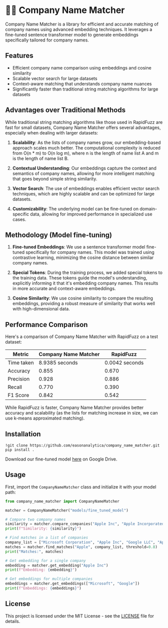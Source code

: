 #  🤼‍♂️ Company Name Matcher

Company Name Matcher is a library for efficient and accurate matching of company names using advanced embedding techniques. It leverages a fine-tuned sentence transformer model to generate embeddings specifically tailored for company names.

## Features

- Efficient company name comparison using embeddings and cosine similarity
- Scalable vector search for large datasets
- Context-aware matching that understands company name nuances
- Significantly faster than traditional string matching algorithms for large datasets

## Advantages over Traditional Methods

While traditional string matching algorithms like those used in RapidFuzz are fast for small datasets, Company Name Matcher offers several advantages, especially when dealing with larger datasets:

1. **Scalability**: As the lists of company names grow, our embedding-based approach scales much better. The computational complexity is reduced from O(n * m) to O(n log m), where n is the length of name list A and m is the length of name list B.

2. **Contextual Understanding**: Our embeddings capture the context and semantics of company names, allowing for more intelligent matching that goes beyond simple string similarity.

3. **Vector Search**: The use of embeddings enables efficient vector search techniques, which are highly scalable and can be optimized for large datasets.

4. **Customizability**: The underlying model can be fine-tuned on domain-specific data, allowing for improved performance in specialized use cases.

## Methodology (Model fine-tuning)

1. **Fine-tuned Embeddings**: We use a sentence transformer model fine-tuned specifically for company names. This model was trained using contrastive learning, minimizing the cosine distance between similar company names.

2. **Special Tokens**: During the training process, we added special tokens to the training data. These tokens guide the model's understanding, explicitly informing it that it's embedding company names. This results in more accurate and context-aware embeddings.

3. **Cosine Similarity**: We use cosine similarity to compare the resulting embeddings, providing a robust measure of similarity that works well with high-dimensional data.

## Performance Comparison

Here's a comparison of Company Name Matcher with RapidFuzz on a test dataset:

| Metric        | Company Name Matcher | RapidFuzz |
|---------------|----------------------|-----------|
| Time taken    | 8.9385 seconds       | 0.0042 seconds |
| Accuracy      | 0.855                | 0.670     |
| Precision     | 0.928                | 0.886     |
| Recall        | 0.770                | 0.390     |
| F1 Score      | 0.842                | 0.542     |

While RapidFuzz is faster, Company Name Matcher provides better accuracy and scalability (as the lists for matching increase in size, we can use k-means approximated matching).

## Installation

```
!git clone https://github.com/easonanalytica/company_name_matcher.git
pip install .
```

Download our fine-tuned model [here](https://drive.google.com/file/d/13L-yKsb0TYMb3UF68-XOvO8Lf-efTRiT/view?usp=sharing) on Google Drive.

## Usage

First, import the `CompanyNameMatcher` class and initialize it with your model path:

```python
from company_name_matcher import CompanyNameMatcher

matcher = CompanyNameMatcher("models/fine_tuned_model")

# Compare two company names
similarity = matcher.compare_companies("Apple Inc", "Apple Incorporated")
print(f"Similarity: {similarity}")

# Find matches in a list of companies
company_list = ["Microsoft Corporation", "Apple Inc", "Google LLC", "Apple Computer Inc"]
matches = matcher.find_matches("Apple", company_list, threshold=0.8)
print("Matches:", matches)

# Get embedding for a single company
embedding = matcher.get_embedding("Apple Inc")
print(f"Embedding: {embedding}")

# Get embeddings for multiple companies
embeddings = matcher.get_embeddings(["Microsoft", "Google"])
print(f"Embeddings: {embeddings}")
```

## License

This project is licensed under the MIT License - see the [LICENSE](LICENSE) file for details.
